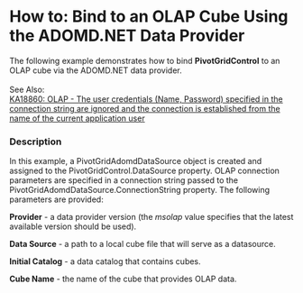 # How to: Bind to an OLAP Cube Using the ADOMD.NET Data Provider


<p>The following example demonstrates how to bind <strong>PivotGridControl</strong> to an OLAP cube via the ADOMD.NET data provider.<br><br>See Also:<br><a href="https://www.devexpress.com/Support/Center/p/KA18860">KA18860: OLAP - The user credentials (Name, Password) specified in the connection string are ignored and the connection is established from the name of the current application user</a></p>


<h3>Description</h3>

<p>In this example, a PivotGridAdomdDataSource object is created and assigned to the PivotGridControl.DataSource property. OLAP connection parameters are specified in a connection string passed to the PivotGridAdomdDataSource.ConnectionString property. The following parameters are provided:</p><p><strong>Provider</strong> - a data provider version (the <i>msolap</i> value specifies that the latest available version should be used).</p><p><strong>Data Source</strong> - a path to a local cube file that will serve as a datasource.</p><p><strong>Initial Catalog</strong> - a data catalog that contains cubes. </p><p><strong>Cube Name</strong> - the name of the cube that provides OLAP data.</p><p><br />
</p>

<br/>


